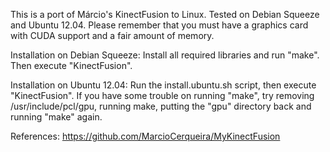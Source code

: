 This is a port of Márcio's KinectFusion to Linux. Tested on Debian Squeeze and Ubuntu 12.04.
Please remember that you must have a graphics card with CUDA support and a fair amount of memory.

Installation on Debian Squeeze: Install all required libraries and run "make". Then execute "KinectFusion".

Installation on Ubuntu 12.04: Run the install.ubuntu.sh script, then execute "KinectFusion". If you have some trouble on
running "make", try removing /usr/include/pcl/gpu, running make, putting the "gpu" directory back and running "make" again.

References:
https://github.com/MarcioCerqueira/MyKinectFusion

